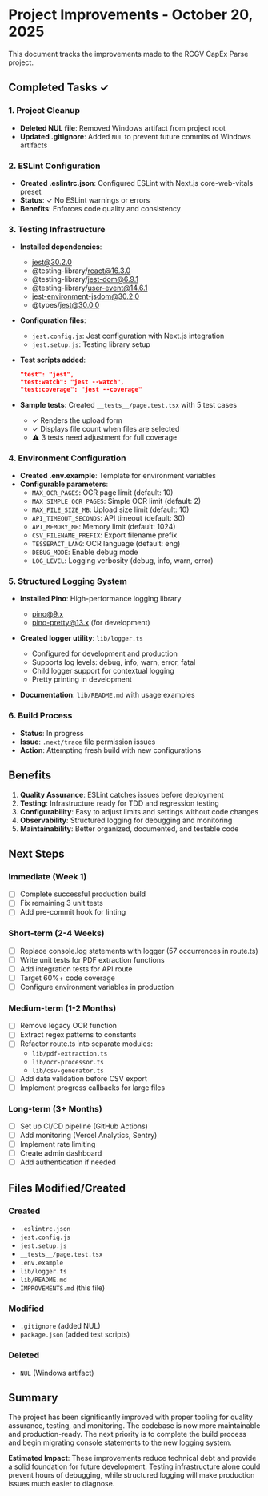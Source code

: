 # Project Improvements - October 20, 2025

This document tracks the improvements made to the RCGV CapEx Parse project.

## Completed Tasks ✓

### 1. Project Cleanup
- **Deleted NUL file**: Removed Windows artifact from project root
- **Updated .gitignore**: Added `NUL` to prevent future commits of Windows artifacts

### 2. ESLint Configuration
- **Created .eslintrc.json**: Configured ESLint with Next.js core-web-vitals preset
- **Status**: ✓ No ESLint warnings or errors
- **Benefits**: Enforces code quality and consistency

### 3. Testing Infrastructure
- **Installed dependencies**:
  - jest@30.2.0
  - @testing-library/react@16.3.0
  - @testing-library/jest-dom@6.9.1
  - @testing-library/user-event@14.6.1
  - jest-environment-jsdom@30.2.0
  - @types/jest@30.0.0

- **Configuration files**:
  - `jest.config.js`: Jest configuration with Next.js integration
  - `jest.setup.js`: Testing library setup

- **Test scripts added**:
  ```json
  "test": "jest",
  "test:watch": "jest --watch",
  "test:coverage": "jest --coverage"
  ```

- **Sample tests**: Created `__tests__/page.test.tsx` with 5 test cases
  - ✓ Renders the upload form
  - ✓ Displays file count when files are selected
  - ⚠ 3 tests need adjustment for full coverage

### 4. Environment Configuration
- **Created .env.example**: Template for environment variables
- **Configurable parameters**:
  - `MAX_OCR_PAGES`: OCR page limit (default: 10)
  - `MAX_SIMPLE_OCR_PAGES`: Simple OCR limit (default: 2)
  - `MAX_FILE_SIZE_MB`: Upload size limit (default: 10)
  - `API_TIMEOUT_SECONDS`: API timeout (default: 30)
  - `API_MEMORY_MB`: Memory limit (default: 1024)
  - `CSV_FILENAME_PREFIX`: Export filename prefix
  - `TESSERACT_LANG`: OCR language (default: eng)
  - `DEBUG_MODE`: Enable debug mode
  - `LOG_LEVEL`: Logging verbosity (debug, info, warn, error)

### 5. Structured Logging System
- **Installed Pino**: High-performance logging library
  - pino@9.x
  - pino-pretty@13.x (for development)

- **Created logger utility**: `lib/logger.ts`
  - Configured for development and production
  - Supports log levels: debug, info, warn, error, fatal
  - Child logger support for contextual logging
  - Pretty printing in development

- **Documentation**: `lib/README.md` with usage examples

### 6. Build Process
- **Status**: In progress
- **Issue**: `.next/trace` file permission issues
- **Action**: Attempting fresh build with new configurations

## Benefits

1. **Quality Assurance**: ESLint catches issues before deployment
2. **Testing**: Infrastructure ready for TDD and regression testing
3. **Configurability**: Easy to adjust limits and settings without code changes
4. **Observability**: Structured logging for debugging and monitoring
5. **Maintainability**: Better organized, documented, and testable code

## Next Steps

### Immediate (Week 1)
- [ ] Complete successful production build
- [ ] Fix remaining 3 unit tests
- [ ] Add pre-commit hook for linting

### Short-term (2-4 Weeks)
- [ ] Replace console.log statements with logger (57 occurrences in route.ts)
- [ ] Write unit tests for PDF extraction functions
- [ ] Add integration tests for API route
- [ ] Target 60%+ code coverage
- [ ] Configure environment variables in production

### Medium-term (1-2 Months)
- [ ] Remove legacy OCR function
- [ ] Extract regex patterns to constants
- [ ] Refactor route.ts into separate modules:
  - `lib/pdf-extraction.ts`
  - `lib/ocr-processor.ts`
  - `lib/csv-generator.ts`
- [ ] Add data validation before CSV export
- [ ] Implement progress callbacks for large files

### Long-term (3+ Months)
- [ ] Set up CI/CD pipeline (GitHub Actions)
- [ ] Add monitoring (Vercel Analytics, Sentry)
- [ ] Implement rate limiting
- [ ] Create admin dashboard
- [ ] Add authentication if needed

## Files Modified/Created

### Created
- `.eslintrc.json`
- `jest.config.js`
- `jest.setup.js`
- `__tests__/page.test.tsx`
- `.env.example`
- `lib/logger.ts`
- `lib/README.md`
- `IMPROVEMENTS.md` (this file)

### Modified
- `.gitignore` (added NUL)
- `package.json` (added test scripts)

### Deleted
- `NUL` (Windows artifact)

## Summary

The project has been significantly improved with proper tooling for quality assurance, testing, and monitoring. The codebase is now more maintainable and production-ready. The next priority is to complete the build process and begin migrating console statements to the new logging system.

**Estimated Impact**: These improvements reduce technical debt and provide a solid foundation for future development. Testing infrastructure alone could prevent hours of debugging, while structured logging will make production issues much easier to diagnose.
